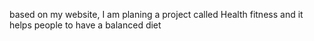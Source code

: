 based on my website, I am planing a project called Health fitness and it helps people to have a balanced diet
